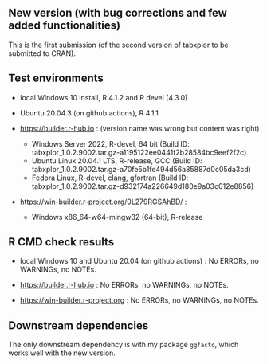 ## New version (with bug corrections and few added functionalities)
This is the first submission (of the second version of tabxplor to be submitted to CRAN). 

## Test environments
* local Windows 10 install, R 4.1.2 and R devel (4.3.0)
* Ubuntu 20.04.3 (on github actions), R 4.1.1

* https://builder.r-hub.io : (version name was wrong but content was right)
   - Windows Server 2022, R-devel, 64 bit
   (Build ID: tabxplor_1.0.2.9002.tar.gz-a1195122ee0441f2b28584bc9eef2f2c)
   - Ubuntu Linux 20.04.1 LTS, R-release, GCC
   (Build ID: tabxplor_1.0.2.9002.tar.gz-a70fe5b1fe494d56a85887d0c05da3cd)
   - Fedora Linux, R-devel, clang, gfortran
   (Build ID: tabxplor_1.0.2.9002.tar.gz-d932174a226649d180e9a03c012e8856)

* https://win-builder.r-project.org/0L279RGSAhBD/ : 
   - Windows x86_64-w64-mingw32 (64-bit), R-release

## R CMD check results
* local Windows 10 and Ubuntu 20.04 (on github actions) :
    No ERRORs, no WARNINGs, no NOTEs. 

* https://builder.r-hub.io : 
    No ERRORs, no WARNINGs, no NOTEs.

* https://win-builder.r-project.org : 
    No ERRORs, no WARNINGs, no NOTEs.

## Downstream dependencies
The only downstream dependency is with my package `ggfacto`, which works well with the 
new version.
